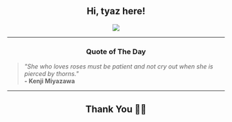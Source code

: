 <h2 align="center"> Hi, tyaz here!</h2>

<p align="center">
<a href="https://github.com/tyazx" alt="github streak"><img src="https://dvst-streak.herokuapp.com/?user=tyazx&theme=tokyonight&fire=DD472C"></a>
</p>

<hr>
<h3 align="center">Quote of The Day</h3>
<p align="center">
<blockquote>
<i>"She who loves roses must be patient and not cry out when she is pierced by thorns."</i>
<br>
<b>- Kenji Miyazawa</b>
</blockquote>
</p>


<hr>
<h2 align="center">Thank You 🙏🏼</h2>
